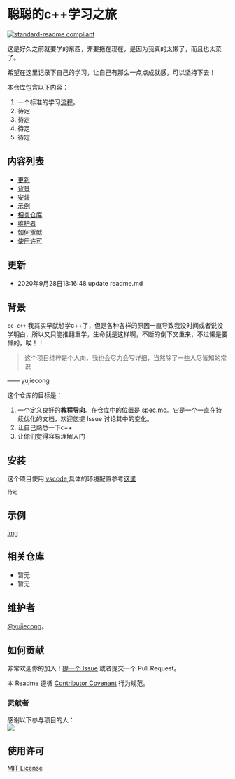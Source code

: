 # 聪聪的c++学习之旅

[![standard-readme compliant](https://img.shields.io/badge/readme%20style-standard-brightgreen.svg?style=flat-square)](https://github.com/yujiecong/cc-c51-learning)

这是好久之前就要学的东西，非要拖在现在，是因为我真的太懒了，而且也太菜了。

希望在这里记录下自己的学习，让自己有那么一点点成就感，可以坚持下去！  

本仓库包含以下内容：

1. 一个标准的学习[流程](spec.md)。
2. 待定
3. 待定
4. 待定
5. 待定

## 内容列表
- [更新](#更新)
- [背景](#背景)
- [安装](#安装)
- [示例](#示例)
- [相关仓库](#相关仓库)
- [维护者](#维护者)
- [如何贡献](#如何贡献)
- [使用许可](#使用许可)
## 更新
- 2020年9月28日13:16:48 update readme.md

## 背景

`cc-c++` 我其实早就想学c++了，但是各种各样的原因一直导致我没时间或者说没学明白，所以又只能推翻重学，生命就是这样啊，不断的倒下又重来，不过懒是要懒的，唉！！

> 这个项目纯粹是个人向，我也会尽力会写详细，当然除了一些人尽皆知的常识  

—— yujiecong

这个仓库的目标是：

1. 一个定义良好的**教程导向**。在仓库中的位置是 [spec.md](spec.md)。它是一个一直在持续优化的文档，欢迎您提 Issue 讨论其中的变化。
2. 让自己熟悉一下c++
3. 让你们觉得容易理解入门

## 安装

这个项目使用 [vscode](https://code.visualstudio.com/),具体的环境配置参考[这里](https://www.php.cn/tool/vscode/441244.html)

```sh
待定
```


## 示例
[img](img/1.png)

## 相关仓库

- 暂无
- 暂无

## 维护者

[@yujiecong](https://github.com/yujiecong)。

## 如何贡献

非常欢迎你的加入！[提一个 Issue](https://github.com/yujiecong/cc-c51-learning/issues/new) 或者提交一个 Pull Request。


本 Readme 遵循 [Contributor Covenant](http://contributor-covenant.org/version/1/3/0/) 行为规范。

### 贡献者

感谢以下参与项目的人：  
<a href="graphs/contributors"><img src="https://avatars2.githubusercontent.com/u/44287052?s=60&amp;v=4" /></a>


## 使用许可
[MIT License](https://github.com/yujiecong/yjc-c--from-s-to-b/blob/master/LICENSE)
